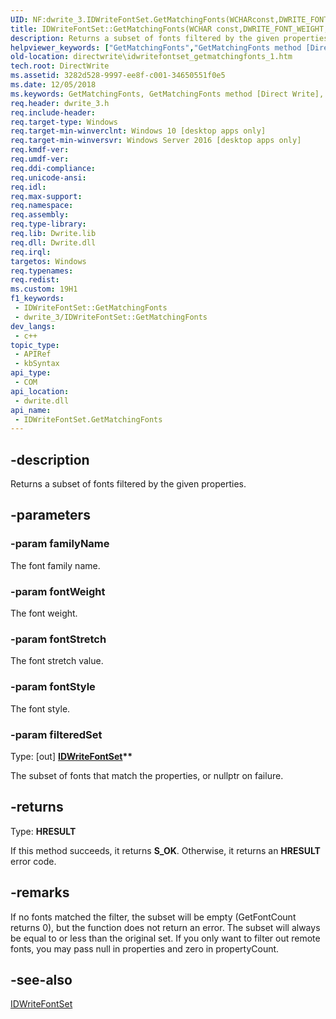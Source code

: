 ```yaml
---
UID: NF:dwrite_3.IDWriteFontSet.GetMatchingFonts(WCHARconst,DWRITE_FONT_WEIGHT,DWRITE_FONT_STRETCH,DWRITE_FONT_STYLE,IDWriteFontSet)
title: IDWriteFontSet::GetMatchingFonts(WCHAR const,DWRITE_FONT_WEIGHT,DWRITE_FONT_STRETCH,DWRITE_FONT_STYLE,IDWriteFontSet) (dwrite_3.h)
description: Returns a subset of fonts filtered by the given properties.
helpviewer_keywords: ["GetMatchingFonts","GetMatchingFonts method [Direct Write]","GetMatchingFonts method [Direct Write]","IDWriteFontSet interface","IDWriteFontSet interface [Direct Write]","GetMatchingFonts method","IDWriteFontSet.GetMatchingFonts","IDWriteFontSet.GetMatchingFonts(WCHAR const","DWRITE_FONT_WEIGHT","DWRITE_FONT_STRETCH","DWRITE_FONT_STYLE","IDWriteFontSet)","IDWriteFontSet::GetMatchingFonts","IDWriteFontSet::GetMatchingFonts(WCHAR const","DWRITE_FONT_WEIGHT","DWRITE_FONT_STRETCH","DWRITE_FONT_STYLE","IDWriteFontSet)","directwrite.idwritefontset_getmatchingfonts_1","dwrite_3/IDWriteFontSet::GetMatchingFonts"]
old-location: directwrite\idwritefontset_getmatchingfonts_1.htm
tech.root: DirectWrite
ms.assetid: 3282d528-9997-ee8f-c001-34650551f0e5
ms.date: 12/05/2018
ms.keywords: GetMatchingFonts, GetMatchingFonts method [Direct Write], GetMatchingFonts method [Direct Write],IDWriteFontSet interface, IDWriteFontSet interface [Direct Write],GetMatchingFonts method, IDWriteFontSet.GetMatchingFonts, IDWriteFontSet.GetMatchingFonts(WCHAR const,DWRITE_FONT_WEIGHT,DWRITE_FONT_STRETCH,DWRITE_FONT_STYLE,IDWriteFontSet), IDWriteFontSet::GetMatchingFonts, IDWriteFontSet::GetMatchingFonts(WCHAR const,DWRITE_FONT_WEIGHT,DWRITE_FONT_STRETCH,DWRITE_FONT_STYLE,IDWriteFontSet), directwrite.idwritefontset_getmatchingfonts_1, dwrite_3/IDWriteFontSet::GetMatchingFonts
req.header: dwrite_3.h
req.include-header: 
req.target-type: Windows
req.target-min-winverclnt: Windows 10 [desktop apps only]
req.target-min-winversvr: Windows Server 2016 [desktop apps only]
req.kmdf-ver: 
req.umdf-ver: 
req.ddi-compliance: 
req.unicode-ansi: 
req.idl: 
req.max-support: 
req.namespace: 
req.assembly: 
req.type-library: 
req.lib: Dwrite.lib
req.dll: Dwrite.dll
req.irql: 
targetos: Windows
req.typenames: 
req.redist: 
ms.custom: 19H1
f1_keywords:
 - IDWriteFontSet::GetMatchingFonts
 - dwrite_3/IDWriteFontSet::GetMatchingFonts
dev_langs:
 - c++
topic_type:
 - APIRef
 - kbSyntax
api_type:
 - COM
api_location:
 - dwrite.dll
api_name:
 - IDWriteFontSet.GetMatchingFonts
---
```


## -description

Returns a subset of fonts filtered by the given properties.

## -parameters

### -param familyName

The font family name.

### -param fontWeight

The font weight.

### -param fontStretch

The font stretch value.

### -param fontStyle

The font style.

### -param filteredSet

Type: [out] <b><a href="/windows/win32/api/dwrite_3/nn-dwrite_3-idwritefontset">IDWriteFontSet</a>**</b>

The subset of fonts that match the properties, or nullptr on failure.

## -returns

Type: <b>HRESULT</b>

If this method succeeds, it returns <b>S_OK</b>. Otherwise, it returns an <b>HRESULT</b> error code.

## -remarks

If no fonts matched the filter, the subset will be empty (GetFontCount returns 0), but the function does not return an error. The subset will
     always be equal to or less than the original set. If you only want to filter out remote fonts, you may pass null in properties and zero in propertyCount.

## -see-also

<a href="/windows/win32/api/dwrite_3/nn-dwrite_3-idwritefontset">IDWriteFontSet</a>

